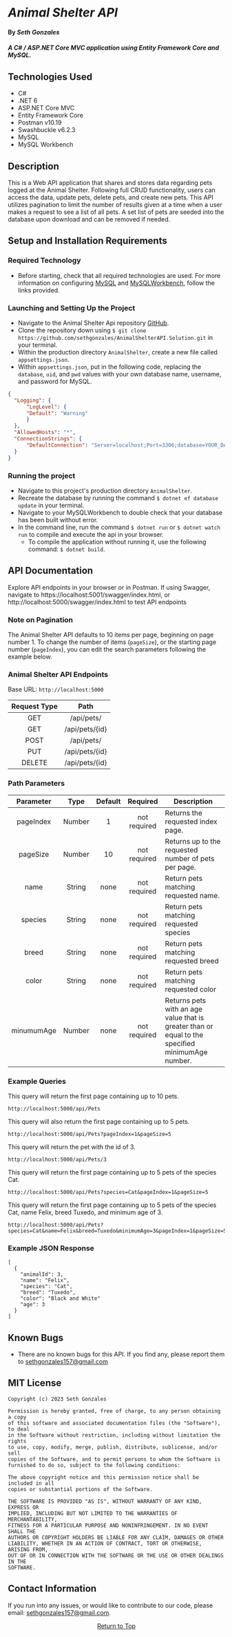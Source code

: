 # _Animal Shelter API_

#### By _Seth Gonzales_

#### _A C# / ASP.NET Core MVC application using Entity Framework Core and MySQL._

## Technologies Used
* C#
* .NET 6
* ASP.NET Core MVC
* Entity Framework Core
* Postman v10.19
* Swashbuckle v6.2.3
* MySQL
* MySQL Workbench

## Description

This is a Web API application that shares and stores data regarding pets logged at the Animal Shelter. Following full CRUD functionality, users can access the data, update pets, delete pets, and create new pets. This API utilizes pagination to limit the number of results given at a time when a user makes a request to see a list of all pets. A set list of pets are seeded into the database upon download and can be removed if needed.

## Setup and Installation Requirements

### Required Technology
* Before starting, check that all required technologies are used. For more information on configuring [MySQL](https://dev.mysql.com/doc/mysql-installation-excerpt/5.7/en/) and [MySQLWorkbench](https://dev.mysql.com/doc/workbench/en/), follow the links provided.

### Launching and Setting Up the Project
* Navigate to the Animal Shelter Api repository [GitHub](https://github.com/sethgonzales/AnimalShelterAPI.Solution).
* Clone the repository down using `$ git clone https://github.com/sethgonzales/AnimalShelterAPI.Solution.git` in your terminal.
* Within the production directory `AnimalShelter`, create a new file called `appsettings.json`.
* Within `appsettings.json`, put in the following code, replacing the `database`, `uid`, and `pwd` values with your own database name, username, and password for MySQL.
```json
{
  "Logging": {
      "LogLevel": {
      "Default": "Warning"
      }
  },
  "AllowedHosts": "*",
  "ConnectionStrings": {
      "DefaultConnection": "Server=localhost;Port=3306;database=YOUR_DATABASE;uid=YOUR_USERNAME;pwd=YOUR_PASSWORD;"
  }
}
```
### Running the project
* Navigate to this project's production directory `AnimalShelter`.
* Recreate the database by running the command `$ dotnet ef database update` in your terminal.
* Navigate to your MySQLWorkbench to double check that your database has been built without error.
* In the command line, run the command `$ dotnet run` or `$ dotnet watch run` to compile and execute the api in your browser.
   * To compile the application without running it, use the following command: `$ dotnet build`.

## API Documentation 
Explore API endpoints in your browser or in Postman. If using Swagger, navigate to https://localhost:5001/swagger/index.html, or http://localhost:5000/swagger/index.html to test API endpoints


### Note on Pagination
The Animal Shelter API defaults to 10 items per page, beginning on page number 1. To change the number of items (`pageSize`), or the starting page number (`pageIndex`), you can edit the search parameters following the example below.   

### Animal Shelter API Endpoints
Base URL: ```http://localhost:5000```

| Request Type | Path |
| :---: | :---: | 
| GET | /api/pets/ |
| GET | /api/pets/{id} |
| POST | /api/pets/ |
| PUT  | /api/pets/{id} |
| DELETE | /api/pets/{id} |

### Path Parameters
| Parameter | Type | Default | Required | Description |
| :---: | :---: | :---: | :---: | --- |
| pageIndex | Number | 1 | not required | Returns the requested index page. |
| pageSize | Number | 10 | not required | Returns up to the requested number of pets per page. |
| name | String | none | not required | Return pets matching requested name. |
| species | String | none | not required | Return pets matching requested species |
| breed | String | none | not required | Return pets matching requested breed |
| color | String | none | not required | Return pets matching requested color |
| minumumAge | Number | none | not required | Returns pets with an age value that is greater than or equal to the specified minimumAge number. |


### Example Queries
This query will return the first page containing up to 10 pets.
```
http://localhost:5000/api/Pets
```
This query will also return the first page containing up to 5 pets.
```
http://localhost:5000/api/Pets?pageIndex=1&pageSize=5
```
This query will return the pet with the id of 3.
```
http://localhost:5000/api/Pets/3
```
This query will return the first page containing up to 5 pets of the species Cat.
```
http://localhost:5000/api/Pets?species=Cat&pageIndex=1&pageSize=5
```
This query will return the first page containing up to 5 pets of the species Cat, name Felix, breed Tuxedo, and minimum age of 3.
```
http://localhost:5000/api/Pets?species=Cat&name=Felix&breed=Tuxedo&minimumAge=3&pageIndex=1&pageSize=5
```

### Example JSON Response
```
[
  {
    "animalId": 3,
    "name": "Felix",
    "species": "Cat",
    "breed": "Tuxedo",
    "color": "Black and White"
    "age": 3
  }
]
```
## Known Bugs

* There are no known bugs for this API. If you find any, please report them to sethgonzales157@gmail.com

## MIT License
```
Copyright (c) 2023 Seth Gonzales

Permission is hereby granted, free of charge, to any person obtaining a copy
of this software and associated documentation files (the "Software"), to deal
in the Software without restriction, including without limitation the rights
to use, copy, modify, merge, publish, distribute, sublicense, and/or sell
copies of the Software, and to permit persons to whom the Software is
furnished to do so, subject to the following conditions:

The above copyright notice and this permission notice shall be included in all
copies or substantial portions of the Software.

THE SOFTWARE IS PROVIDED "AS IS", WITHOUT WARRANTY OF ANY KIND, EXPRESS OR
IMPLIED, INCLUDING BUT NOT LIMITED TO THE WARRANTIES OF MERCHANTABILITY,
FITNESS FOR A PARTICULAR PURPOSE AND NONINFRINGEMENT. IN NO EVENT SHALL THE
AUTHORS OR COPYRIGHT HOLDERS BE LIABLE FOR ANY CLAIM, DAMAGES OR OTHER
LIABILITY, WHETHER IN AN ACTION OF CONTRACT, TORT OR OTHERWISE, ARISING FROM,
OUT OF OR IN CONNECTION WITH THE SOFTWARE OR THE USE OR OTHER DEALINGS IN THE
SOFTWARE.
```

## Contact Information

If you run into any issues, or would like to contribute to our code, please email: sethgonzales157@gmail.com.

<p align="center"><a href="#">Return to Top</a></p>